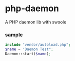 # php-daemon
A PHP daemon lib with swoole

### sample
```php
include "vendor/autoload.php";
$name = "Daemon Test";
Daemon::start($name);
```
